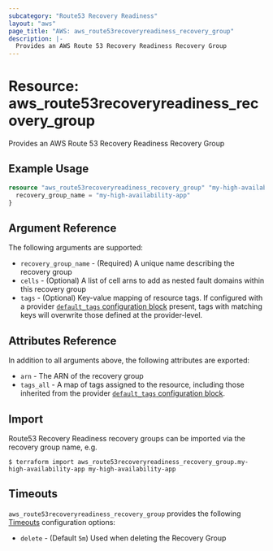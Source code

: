 ```yaml
---
subcategory: "Route53 Recovery Readiness"
layout: "aws"
page_title: "AWS: aws_route53recoveryreadiness_recovery_group"
description: |-
  Provides an AWS Route 53 Recovery Readiness Recovery Group
---
```


# Resource: aws_route53recoveryreadiness_recovery_group

Provides an AWS Route 53 Recovery Readiness Recovery Group

## Example Usage

```terraform
resource "aws_route53recoveryreadiness_recovery_group" "my-high-availability-app" {
  recovery_group_name = "my-high-availability-app"
}
```

## Argument Reference

The following arguments are supported:

* `recovery_group_name` - (Required) A unique name describing the recovery group
* `cells` - (Optional) A list of cell arns to add as nested fault domains within this recovery group
* `tags` - (Optional) Key-value mapping of resource tags. If configured with a provider [`default_tags` configuration block](/docs/providers/aws/index.html#default_tags-configuration-block) present, tags with matching keys will overwrite those defined at the provider-level.

## Attributes Reference

In addition to all arguments above, the following attributes are exported:

* `arn` - The ARN of the recovery group
* `tags_all` - A map of tags assigned to the resource, including those inherited from the provider [`default_tags` configuration block](/docs/providers/aws/index.html#default_tags-configuration-block).

## Import

Route53 Recovery Readiness recovery groups can be imported via the recovery group name, e.g.

```
$ terraform import aws_route53recoveryreadiness_recovery_group.my-high-availability-app my-high-availability-app
```
## Timeouts

`aws_route53recoveryreadiness_recovery_group` provides the following [Timeouts](https://www.terraform.io/docs/configuration/blocks/resources/syntax.html#operation-timeouts)
configuration options:

- `delete` - (Default `5m`) Used when deleting the Recovery Group
